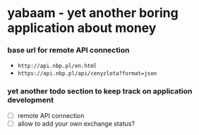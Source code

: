 # yabaam - yet another boring application about money

### base url for remote API connection

- `http://api.nbp.pl/en.html`
- `https://api.nbp.pl/api/cenyzlota?format=json`

### yet another todo section to keep track on application development

- [ ] remote API connection
- [ ] allow to add your own exchange status?

